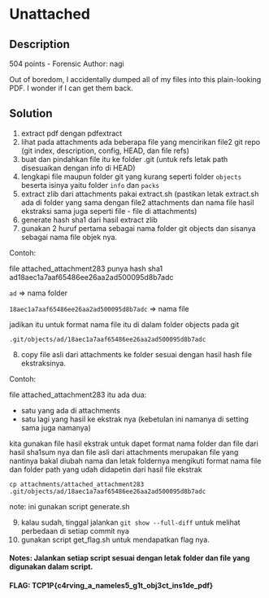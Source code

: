 # Unattached
## Description
504 points - Forensic
Author: nagi

Out of boredom, I accidentally dumped all of my files into this plain-looking PDF. I wonder if I can get them back.

## Solution

1. extract pdf dengan pdfextract
2. lihat pada attachments ada beberapa file yang mencirikan file2 git repo (git index, description, config, HEAD, dan file refs)
3. buat dan pindahkan file itu ke folder .git (untuk refs letak path disesuaikan dengan info di HEAD)
4. lengkapi file maupun folder git yang kurang seperti folder `objects` beserta isinya yaitu folder `info` dan `packs`
5. extract zlib dari attachments pakai extract.sh (pastikan letak extract.sh ada di folder yang sama dengan file2 attachments dan nama file hasil ekstraksi sama juga seperti file - file di attachments)
6. generate hash sha1 dari hasil extract zlib
7. gunakan 2 huruf pertama sebagai nama folder git objects dan sisanya sebagai nama file objek nya.

Contoh:

file attached_attachment283 punya hash sha1
ad18aec1a7aaf65486ee26aa2ad500095d8b7adc

`ad` => nama folder

`18aec1a7aaf65486ee26aa2ad500095d8b7adc` => nama file

jadikan itu untuk format nama file itu di dalam folder objects pada git

`.git/objects/ad/18aec1a7aaf65486ee26aa2ad500095d8b7adc`

8. copy file asli dari attachments ke folder sesuai dengan hasil hash file ekstraksinya.

Contoh:

file attached_attachment283 itu ada dua:
- satu yang ada di attachments
- satu lagi yang hasil ke ekstrak nya (kebetulan ini namanya di setting sama juga namanya)

kita gunakan file hasil ekstrak untuk dapet format nama folder dan file dari hasil sha1sum nya
dan file asli dari attachments merupakan file yang nantinya bakal diubah nama dan letak foldernya mengikuti
format nama file dan folder path yang udah didapetin dari hasil file ekstrak

`cp attachments/attached_attachment283 .git/objects/ad/18aec1a7aaf65486ee26aa2ad500095d8b7adc`

note: ini gunakan script generate.sh

9. kalau sudah, tinggal jalankan `git show --full-diff` untuk melihat perbedaan di setiap commit nya
10. gunakan script get_flag.sh untuk mendapatkan flag nya.

#### Notes: Jalankan setiap script sesuai dengan letak folder dan file yang digunakan dalam script.

#### FLAG: TCP1P{c4rving_a_nameles5_g1t_obj3ct_ins1de_pdf}

